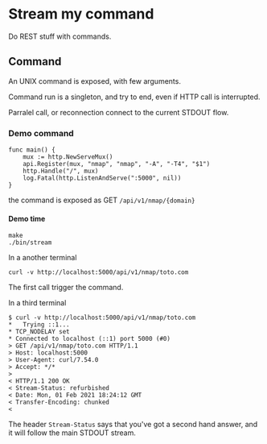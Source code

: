 Stream my command
=================

Do REST stuff with commands.

## Command

An UNIX command is exposed, with few arguments.

Command run is a singleton, and try to end, even if HTTP call is interrupted.

Parralel call, or reconnection connect to the current STDOUT flow.

### Demo command

```golang
func main() {
	mux := http.NewServeMux()
	api.Register(mux, "nmap", "nmap", "-A", "-T4", "$1")
	http.Handle("/", mux)
	log.Fatal(http.ListenAndServe(":5000", nil))
}
```

the command is exposed as GET `/api/v1/nmap/{domain}`

#### Demo time

```
make
./bin/stream
```

In a another terminal
```
curl -v http://localhost:5000/api/v1/nmap/toto.com
```

The first call trigger the command.

In a third terminal
```
$ curl -v http://localhost:5000/api/v1/nmap/toto.com
*   Trying ::1...
* TCP_NODELAY set
* Connected to localhost (::1) port 5000 (#0)
> GET /api/v1/nmap/toto.com HTTP/1.1
> Host: localhost:5000
> User-Agent: curl/7.54.0
> Accept: */*
>
< HTTP/1.1 200 OK
< Stream-Status: refurbished
< Date: Mon, 01 Feb 2021 18:24:12 GMT
< Transfer-Encoding: chunked
<
```

The header `Stream-Status` says that you've got a second hand answer, and it will follow the main STDOUT stream.
